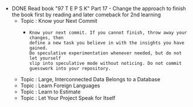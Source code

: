 - DONE Read book "97 T E P S K" Part 17 - Change the approach to finish the book first by reading and later comeback for 2nd learning
	- Topic : Know your Next Commit
		- ```apl
		  Know your next commit. If you cannot finish, throw away your changes, then
		  define a new task you believe in with the insights you have gained. 
		  Do speculative experimentation whenever needed, but do not let yourself 
		  slip into speculative mode without noticing. Do not commit guesswork into your repository.
		  ```
	- Topic : Large, Interconnected Data Belongs to a Database
	- Topic : Learn Foreign Languages
	- Topic : Learn to Estimate
	- Topic : Let Your Project Speak for Itself